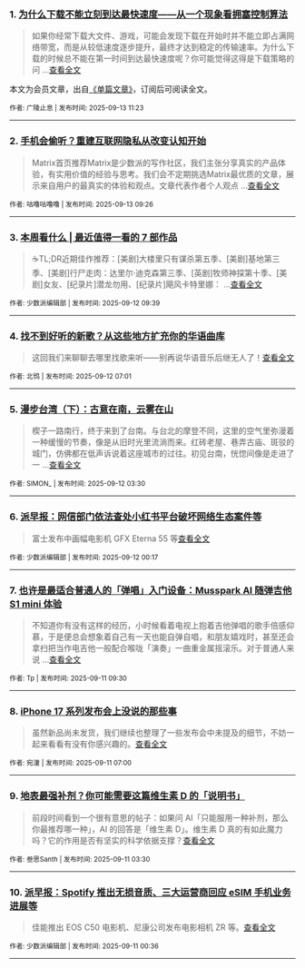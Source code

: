 ### 1. [为什么下载不能立刻到达最快速度——从一个现象看拥塞控制算法](https://sspai.com/prime/story/download-speed-and-congestion-control-algo)

> 如果你经常下载大文件、游戏，可能会发现下载在开始时并不能立即占满网络带宽，而是从较低速度逐步提升，最终才达到稳定的传输速率。为什么下载的时候总不能在第一时间到达最快速度呢？你可能觉得这得是下载策略的问 ...[查看全文](https://sspai.com/prime/story/download-speed-and-congestion-control-algo)

本文为会员文章，出自[《单篇文章》](https://sspai.com/prime/precog/single)，订阅后可阅读全文。 

<sub>作者: 广陵止息 | 发布时间: 2025-09-13 11:23</sub>

---


### 2. [手机会偷听？重建互联网隐私从改变认知开始](https://sspai.com/post/102268)

> Matrix首页推荐Matrix是少数派的写作社区，我们主张分享真实的产品体验，有实用价值的经验与思考。我们会不定期挑选Matrix最优质的文章，展示来自用户的最真实的体验和观点。文章代表作者个人观点 ...[查看全文](https://sspai.com/post/102268) 

<sub>作者: 咕噜咕噜噜 | 发布时间: 2025-09-13 09:26</sub>

---


### 3. [本周看什么 | 最近值得一看的 7 部作品](https://sspai.com/post/102474)

> ☕️TL;DR近期佳作推荐：[美剧]大楼里只有谋杀第五季、[美剧]基地第三季、[美剧]行尸走肉：达里尔·迪克森第三季、[英剧]牧师神探第十季、[美剧]女友、[纪录片]潜龙勿用、[纪录片]飓风卡特里娜： ...[查看全文](https://sspai.com/post/102474) 

<sub>作者: 少数派编辑部 | 发布时间: 2025-09-12 09:39</sub>

---


### 4. [找不到好听的新歌？从这些地方扩充你的华语曲库](https://sspai.com/post/89093)

> 这回我们来聊聊去哪里找歌来听——别再说华语音乐后继无人了！[查看全文](https://sspai.com/post/89093) 

<sub>作者: 北鸮 | 发布时间: 2025-09-12 07:01</sub>

---


### 5. [漫步台湾（下）：古意在南，云雾在山](https://sspai.com/post/102369)

> 楔子一路南行，终于来到了台南。与台北的摩登不同，这里的空气里弥漫着一种缓慢的节奏，像是从旧时光里流淌而来。红砖老屋、巷弄古庙、斑驳的城门，仿佛都在低声诉说着这座城市的过往。初见台南，恍惚间像是走进了一 ...[查看全文](https://sspai.com/post/102369) 

<sub>作者: SIMON_ | 发布时间: 2025-09-12 03:30</sub>

---


### 6. [派早报：网信部门依法查处小红书平台破坏网络生态案件等](https://sspai.com/post/102454)

> 富士发布中画幅电影机 GFX Eterna 55 等[查看全文](https://sspai.com/post/102454) 

<sub>作者: 少数派编辑部 | 发布时间: 2025-09-12 00:17</sub>

---


### 7. [也许是最适合普通人的「弹唱」入门设备：Musspark AI 随弹吉他 S1 mini 体验](https://sspai.com/post/102420)

> 不知道你有没有这样的经历，小时候看着电视上抱着吉他弹唱的歌手倍感仰慕，于是便总会想象着自己有一天也能自弹自唱，和朋友嬉戏时，甚至还会拿扫把当作电吉他一般配合喉咙「演奏」一曲重金属摇滚乐。对于普通人来说 ...[查看全文](https://sspai.com/post/102420) 

<sub>作者: Tp | 发布时间: 2025-09-11 09:30</sub>

---


### 8. [iPhone 17 系列发布会上没说的那些事](https://sspai.com/post/102432)

> 虽然新品尚未发货，我们继续也整理了一些发布会中未提及的细节，不妨一起来看看有没有你感兴趣的。[查看全文](https://sspai.com/post/102432) 

<sub>作者: 宛潼 | 发布时间: 2025-09-11 07:00</sub>

---


### 9. [地表最强补剂？你可能需要这篇维生素 D 的「说明书」](https://sspai.com/post/102388)

> 前段时间看到一个很有意思的帖子：如果问 AI「只能服用一种补剂，那么你最推荐哪一种」，AI 的回答是「维生素 D」。维生素 D 真的有如此魔力吗？它的作用是否有坚实的科学依据支撑？[查看全文](https://sspai.com/post/102388) 

<sub>作者: 叁思Santh | 发布时间: 2025-09-11 03:30</sub>

---


### 10. [派早报：Spotify 推出无损音质、三大运营商回应 eSIM 手机业务进展等](https://sspai.com/post/102430)

> 佳能推出 EOS C50 电影机、尼康公司发布电影相机 ZR 等。[查看全文](https://sspai.com/post/102430) 

<sub>作者: 少数派编辑部 | 发布时间: 2025-09-11 00:36</sub>

---

